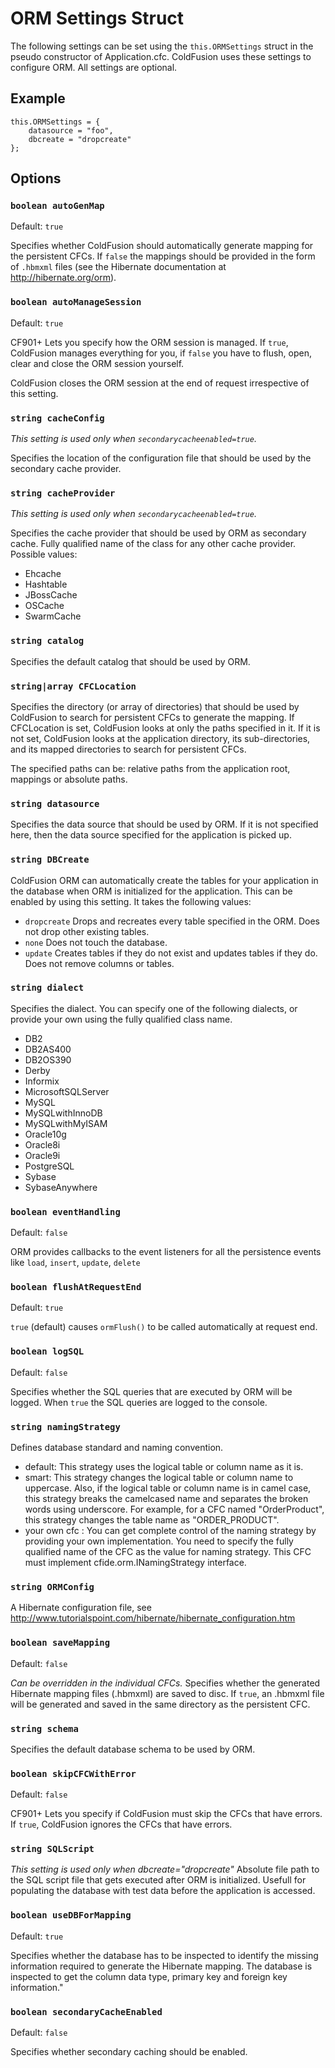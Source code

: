 # ORM Settings Struct

The following settings can be set using the `this.ORMSettings` struct in the pseudo constructor of Application.cfc.
ColdFusion uses these settings to configure ORM. All settings are optional.

## Example

	this.ORMSettings = {
		datasource = "foo",
		dbcreate = "dropcreate"
	};

## Options

### `boolean autoGenMap`

Default: `true`

Specifies whether ColdFusion should automatically generate mapping for the persistent CFCs. If `false` the mappings should be provided in the form of `.hbmxml` files (see the Hibernate documentation at http://hibernate.org/orm).

### `boolean autoManageSession`

Default: `true`

CF901+ Lets you specify how the ORM session is managed. If `true`, ColdFusion manages everything for you, if `false` you have to flush, open, clear and close the ORM session yourself.

ColdFusion closes the ORM session at the end of request irrespective of this setting.

### `string cacheConfig`

_This setting is used only when `secondarycacheenabled=true`._

Specifies the location of the configuration file that should be used by the secondary cache provider.

### `string cacheProvider`

_This setting is used only when `secondarycacheenabled=true`._

Specifies the cache provider that should be used by ORM as secondary cache. Fully qualified name of the class for any other cache provider. Possible values:

* Ehcache
* Hashtable
* JBossCache
* OSCache
* SwarmCache

### `string catalog`

Specifies the default catalog that should be used by ORM.

### `string|array CFCLocation`

Specifies the directory (or array of directories) that should be used by ColdFusion to search for persistent CFCs to generate the mapping. If CFCLocation is set, ColdFusion looks at only the paths specified in it. If it is not set, ColdFusion looks at the application directory, its sub-directories, and its mapped directories to search for persistent CFCs.

The specified paths can be: relative paths from the application root, mappings or absolute paths.

### `string datasource`

Specifies the data source that should be used by ORM. If it is not specified here, then the data source specified for the application is picked up.

### `string DBCreate`

ColdFusion ORM can automatically create the tables for your application in the database when ORM is initialized for the application. This can be enabled by using this setting. It takes the following values:

* `dropcreate` Drops and recreates every table specified in the ORM. Does not drop other existing tables.
* `none` Does not touch the database.
* `update` Creates tables if they do not exist and updates tables if they do. Does not remove columns or tables.

### `string dialect`

Specifies the dialect. You can specify one of the following dialects, or provide your own using the fully qualified class name.

* DB2
* DB2AS400
* DB2OS390
* Derby
* Informix
* MicrosoftSQLServer
* MySQL
* MySQLwithInnoDB
* MySQLwithMyISAM
* Oracle10g
* Oracle8i
* Oracle9i
* PostgreSQL
* Sybase
* SybaseAnywhere

### `boolean eventHandling`

Default: `false`

ORM provides callbacks to the event listeners for all the persistence events like `load`, `insert`, `update`, `delete`

### `boolean flushAtRequestEnd`

Default: `true`

`true` (default) causes `ormFlush()` to be called automatically at request end.

### `boolean logSQL`

Default: `false`

Specifies whether the SQL queries that are executed by ORM will be logged. When `true` the SQL queries are logged to the console.

### `string namingStrategy`

Defines database standard and naming convention.

* default: This strategy uses the logical table or column name as it is.
* smart: This strategy changes the logical table or column name to uppercase. Also, if the logical table or column name is in camel case, this strategy breaks the camelcased name and separates the broken words using underscore. For example, for a CFC named "OrderProduct", this strategy changes the table name as "ORDER_PRODUCT".
* your own cfc : You can get complete control of the naming strategy by providing your own implementation. You need to specify the fully qualified name of the CFC as the value for naming strategy. This CFC must implement cfide.orm.INamingStrategy interface.

### `string ORMConfig`

A Hibernate configuration file, see http://www.tutorialspoint.com/hibernate/hibernate_configuration.htm

### `boolean saveMapping`

Default: `false`

_Can be overridden in the individual CFCs._
Specifies whether the generated Hibernate mapping files (.hbmxml) are saved to disc. If `true`, an .hbmxml file will be generated and saved in the same directory as the persistent CFC.

### `string schema`

Specifies the default database schema to be used by ORM.

### `boolean skipCFCWithError`

Default: `false`

CF901+ Lets you specify if ColdFusion must skip the CFCs that have errors. If `true`, ColdFusion ignores the CFCs that have errors.

### `string SQLScript`

_This setting is used only when dbcreate="dropcreate"_
Absolute file path to the SQL script file that gets executed after ORM is initialized. Usefull for populating the database with test data before the application is accessed.

### `boolean useDBForMapping`

Default: `true`

Specifies whether the database has to be inspected to identify the missing information required to generate the Hibernate mapping. The database is inspected to get the column data type, primary key and foreign key information."

### `boolean secondaryCacheEnabled`

Default: `false`

Specifies whether secondary caching should be enabled. 


